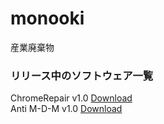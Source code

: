 # monooki
産業廃棄物

### リリース中のソフトウェア一覧
ChromeRepair v1.0 [Download](https://github.com/hideki0403/monooki/raw/master/software/chrome_repair.exe)  
Anti M-D-M v1.0 [Download](https://github.com/hideki0403/monooki/raw/master/registry/anti-m-d-m-v1.0.zip)
